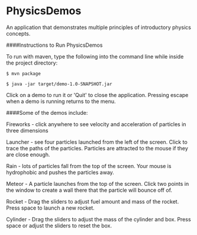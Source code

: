 PhysicsDemos
============

An application that demonstrates multiple principles of introductory physics concepts.

####Instructions to Run PhysicsDemos

To run with maven, type the following into the command line while inside the project directory:

```
$ mvn package
```

```
$ java -jar target/demo-1.0-SNAPSHOT.jar
```

Click on a demo to run it or 'Quit' to close the application.
Pressing escape when a demo is running returns to the menu.

####Some of the demos include:

Fireworks - click anywhere to see velocity and acceleration of particles in three dimensions

Launcher - see four particles launched from the left of the screen. Click to trace the paths of the particles. Particles are attracted to the mouse if they are close enough.

Rain - lots of particles fall from the top of the screen. Your mouse is hydrophobic and pushes the particles away.

Meteor - A particle launches from the top of the screen. Click two points in the window to create a wall there that the particle will bounce off of.

Rocket - Drag the sliders to adjust fuel amount and mass of the rocket. Press space to launch a new rocket.

Cylinder - Drag the sliders to adjust the mass of the cylinder and box. Press space or adjust the sliders to reset the box.
